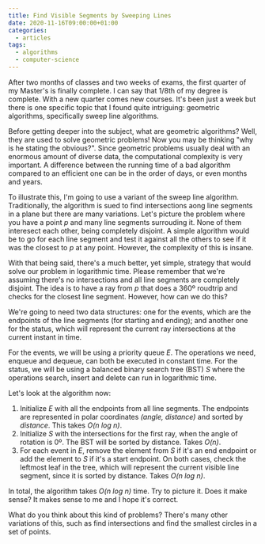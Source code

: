 ```yaml
---
title: Find Visible Segments by Sweeping Lines
date: 2020-11-16T09:00:00+01:00
categories:
  - articles
tags:
  - algorithms
  - computer-science
---
```


After two months of classes and two weeks of exams, the first quarter of my Master's is finally complete. I can say that 1/8th of my degree is complete. With a new quarter comes new courses. It's been just a week but there is one specific topic that I found quite intriguing: geometric algorithms, specifically sweep line algorithms.

<!--more-->

Before getting deeper into the subject, what are geometric algorithms? Well, they are used to solve geometric problems! Now you may be thinking "why is he stating the obvious?". Since geometric problems usually deal with an enormous amount of diverse data, the computational complexity is very important. A difference between the running time of a bad algorithm compared to an efficient one can be in the order of days, or even months and years.

To illustrate this, I'm going to use a variant of the sweep line algorithm. Traditionally, the algorithm is sued to find intersections aong line segments in a plane but there are many variations. Let's picture the problem where you have a point _p_ and many line segments surrouding it. None of them interesect each other, being completely disjoint. A simple algorithm would be to go for each line segment and test it against all the others to see if it was the closest to _p_ at any point. However, the complexity of this is insane.

With that being said, there's a much better, yet simple, strategy that would solve our problem in logarithmic time. Please remember that we're assuming there's no intersections and all line segments are completely disjoint. The idea is to have a ray from _p_ that does a 360º roudtrip and checks for the closest line segment. However, how can we do this?

We're going to need two data structures: one for the events, which are the endpoints of the line segments (for starting and ending); and another one for the status, which will represent the current ray intersections at the current instant in time.

For the events, we will be using a priority queue _E_. The operations we need, enqueue and dequeue, can both be executed in constant time. For the status, we will be using a balanced binary search tree (BST) _S_ where the operations search, insert and delete can run in logarithmic time.

Let's look at the algorithm now:

1. Initialize _E_ with all the endpoints from all line segments. The endpoints are represented in polar coordinates _(angle, distance)_ and sorted by _distance_. This takes _O(n log n)_.
2. Initialize _S_ with the intersections for the first ray, when the angle of rotation is 0º. The BST will be sorted by distance. Takes _O(n)_.
3. For each event in _E_, remove the element from _S_ if it's an end endpoint or add the element to _S_ if it's a start endpoint. On both cases, check the leftmost leaf in the tree, which will represent the current visible line segment, since it is sorted by distance. Takes _O(n log n)_.

In total, the algorithm takes _O(n log n)_ time. Try to picture it. Does it make sense? It makes sense to me and I hope it's correct. 

What do you think about this kind of problems? There's many other variations of this, such as find intersections and find the smallest circles in a set of points.
